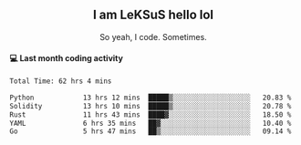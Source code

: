 <h2 align="center">I am LeKSuS hello lol</h2>
<p align="center">So yeah, I code. Sometimes.</p>

#### :computer: Last month coding activity
<!--START_SECTION:waka-->

```txt
Total Time: 62 hrs 4 mins

Python            13 hrs 12 mins  █████▒░░░░░░░░░░░░░░░░░░░   20.83 %
Solidity          13 hrs 10 mins  █████▒░░░░░░░░░░░░░░░░░░░   20.78 %
Rust              11 hrs 43 mins  ████▓░░░░░░░░░░░░░░░░░░░░   18.50 %
YAML              6 hrs 35 mins   ██▓░░░░░░░░░░░░░░░░░░░░░░   10.40 %
Go                5 hrs 47 mins   ██▒░░░░░░░░░░░░░░░░░░░░░░   09.14 %
```

<!--END_SECTION:waka-->
